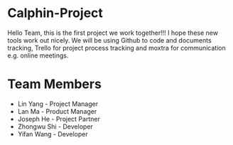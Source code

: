 # Calphin-Project
Hello Team, this is the first project we work together!!! I hope these new tools work out nicely. 
We will be using Github to code and documents tracking, Trello for project process tracking and moxtra for communication e.g. online meetings.

# Team Members
* Lin Yang - Project Manager
* Lan Ma - Product Manager
* Joseph He - Project Partner
* Zhongwu Shi - Developer
* Yifan Wang - Developer
